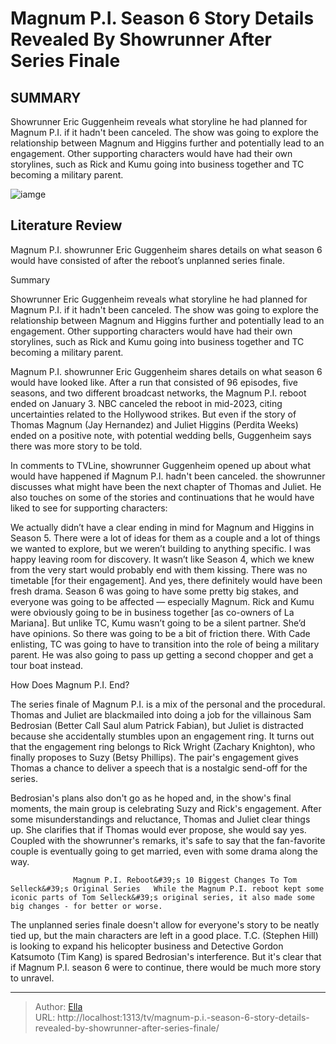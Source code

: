 # Magnum P.I. Season 6 Story Details Revealed By Showrunner After Series Finale


## SUMMARY 



  Showrunner Eric Guggenheim reveals what storyline he had planned for Magnum P.I. if it hadn&#39;t been canceled.   The show was going to explore the relationship between Magnum and Higgins further and potentially lead to an engagement.   Other supporting characters would have had their own storylines, such as Rick and Kumu going into business together and TC becoming a military parent.  

![iamge](https://static1.srcdn.com/wordpress/wp-content/uploads/2024/01/thomas-and-juliet-in-the-magnum-pi-series-finale.jpg)

## Literature Review
Magnum P.I. showrunner Eric Guggenheim shares details on what season 6 would have consisted of after the reboot’s unplanned series finale.





Summary

  Showrunner Eric Guggenheim reveals what storyline he had planned for Magnum P.I. if it hadn&#39;t been canceled.   The show was going to explore the relationship between Magnum and Higgins further and potentially lead to an engagement.   Other supporting characters would have had their own storylines, such as Rick and Kumu going into business together and TC becoming a military parent.  







Magnum P.I. showrunner Eric Guggenheim shares details on what season 6 would have looked like. After a run that consisted of 96 episodes, five seasons, and two different broadcast networks, the Magnum P.I. reboot ended on January 3. NBC canceled the reboot in mid-2023, citing uncertainties related to the Hollywood strikes. But even if the story of Thomas Magnum (Jay Hernandez) and Juliet Higgins (Perdita Weeks) ended on a positive note, with potential wedding bells, Guggenheim says there was more story to be told.

In comments to TVLine, showrunner Guggenheim opened up about what would have happened if Magnum P.I. hadn&#39;t been canceled. the showrunner discusses what might have been the next chapter of Thomas and Juliet. He also touches on some of the stories and continuations that he would have liked to see for supporting characters:


We actually didn’t have a clear ending in mind for Magnum and Higgins in Season 5. There were a lot of ideas for them as a couple and a lot of things we wanted to explore, but we weren’t building to anything specific. I was happy leaving room for discovery. It wasn’t like Season 4, which we knew from the very start would probably end with them kissing.
There was no timetable [for their engagement]. And yes, there definitely would have been fresh drama. Season 6 was going to have some pretty big stakes, and everyone was going to be affected — especially Magnum.
Rick and Kumu were obviously going to be in business together [as co-owners of La Mariana]. But unlike TC, Kumu wasn’t going to be a silent partner. She’d have opinions. So there was going to be a bit of friction there.
With Cade enlisting, TC was going to have to transition into the role of being a military parent. He was also going to pass up getting a second chopper and get a tour boat instead.






 How Does Magnum P.I. End? 
          

The series finale of Magnum P.I. is a mix of the personal and the procedural. Thomas and Juliet are blackmailed into doing a job for the villainous Sam Bedrosian (Better Call Saul alum Patrick Fabian), but Juliet is distracted because she accidentally stumbles upon an engagement ring. It turns out that the engagement ring belongs to Rick Wright (Zachary Knighton), who finally proposes to Suzy (Betsy Phillips). The pair&#39;s engagement gives Thomas a chance to deliver a speech that is a nostalgic send-off for the series.

Bedrosian&#39;s plans also don&#39;t go as he hoped and, in the show&#39;s final moments, the main group is celebrating Suzy and Rick&#39;s engagement. After some misunderstandings and reluctance, Thomas and Juliet clear things up. She clarifies that if Thomas would ever propose, she would say yes. Coupled with the showrunner&#39;s remarks, it&#39;s safe to say that the fan-favorite couple is eventually going to get married, even with some drama along the way.




                  Magnum P.I. Reboot&#39;s 10 Biggest Changes To Tom Selleck&#39;s Original Series   While the Magnum P.I. reboot kept some iconic parts of Tom Selleck&#39;s original series, it also made some big changes - for better or worse.    

The unplanned series finale doesn&#39;t allow for everyone&#39;s story to be neatly tied up, but the main characters are left in a good place. T.C. (Stephen Hill) is looking to expand his helicopter business and Detective Gordon Katsumoto (Tim Kang) is spared Bedrosian&#39;s interference. But it&#39;s clear that if Magnum P.I. season 6 were to continue, there would be much more story to unravel.



---

> Author: [Ella](https://instagram.hk.cn/)  
> URL: http://localhost:1313/tv/magnum-p.i.-season-6-story-details-revealed-by-showrunner-after-series-finale/  

